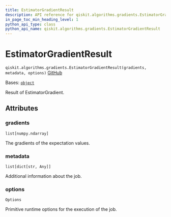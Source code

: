```yaml
---
title: EstimatorGradientResult
description: API reference for qiskit.algorithms.gradients.EstimatorGradientResult
in_page_toc_min_heading_level: 1
python_api_type: class
python_api_name: qiskit.algorithms.gradients.EstimatorGradientResult
---
```


# EstimatorGradientResult

<span id="qiskit.algorithms.gradients.EstimatorGradientResult" />

`qiskit.algorithms.gradients.EstimatorGradientResult(gradients, metadata, options)` [GitHub](https://github.com/qiskit/qiskit/tree/stable/0.46/qiskit/algorithms/gradients/base/estimator_gradient_result.py "view source code")

Bases: [`object`](https://docs.python.org/3/library/functions.html#object "(in Python v3.12)")

Result of EstimatorGradient.

## Attributes

<span id="qiskit.algorithms.gradients.EstimatorGradientResult.gradients" />

### gradients

`list[numpy.ndarray]`

The gradients of the expectation values.

<span id="qiskit.algorithms.gradients.EstimatorGradientResult.metadata" />

### metadata

`list[dict[str, Any]]`

Additional information about the job.

<span id="qiskit.algorithms.gradients.EstimatorGradientResult.options" />

### options

`Options`

Primitive runtime options for the execution of the job.

